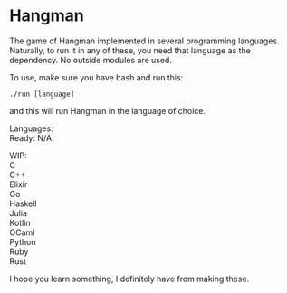 # Hangman
The game of Hangman implemented in several programming languages. Naturally, to run it in any of these, you need that language as the dependency. No outside modules are used.

To use, make sure you have bash and run this:

    ./run [language]

and this will run Hangman in the language of choice.

Languages:<br>
Ready: N/A

WIP:<br>
C<br>
C++<br>
Elixir<br>
Go<br>
Haskell<br>
Julia<br>
Kotlin<br>
OCaml<br>
Python<br>
Ruby<br>
Rust

I hope you learn something, I definitely have from making these.
